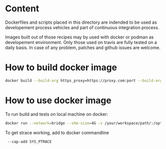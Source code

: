 # Content

Dockerfiles and scripts placed in this directory are indended to be used as
developement process vehicles and part of continuous integration process.

Images built out of those recipes may by used with docker or podman as
developement environment.
Only those used on travis are fully tested on a daily basis.
In case of any problem, patches and github issues are welcome.

# How to build docker image

```sh
docker build --build-arg https_proxy=https://proxy.com:port --build-arg http_proxy=http://proxy.com:port -t pmemkv:debian-unstable -f ./Dockerfile.debian-unstable .
```

# How to use docker image

To run build and tests on local machine on docker:

```sh
docker run --network=bridge --shm-size=4G -v /your/workspace/path/:/opt/workspace:z -w /opt/workspace/ -e CC=clang -e CXX=clang++ -e PKG_CONFIG_PATH=/opt/pmdk/lib/pkgconfig -it pmemkv:debian-unstable /bin/bash
```

To get strace working, add to docker commandline

```sh
 --cap-add SYS_PTRACE
```
